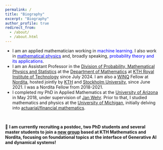 ```yaml
---
permalink: /
title: "Biography"
excerpt: "Biography"
author_profile: true
redirect_from: 
  - /about/
  - /about.html
---
```


- I am an applied mathematician working in <font color="blue">machine learning</font>. I also work in [<font color="blue">mathematical physics</font>](https://ncatlab.org/nlab/show/mathematical+physics) and, broadly speaking, <font color="blue">probability theory and its applications</font>.  <br> 
- I am an Assistant Professor in the <a href="https://www.kth.se/profile/shlim?l=en">Division of Probability, Mathematical Physics and Statistics</a> at the <a href="https://www.kth.se/math/department-of-mathematics-1.833813">Department of Mathematics</a> at <a href="https://www.kth.se/en">KTH Royal Institute of Technology</a> since July 2024. I am also a <a href="https://winq.se/">WINQ</a> Fellow at <a href="https://www.nordita.org/">Nordita</a>, hosted jointly by <a href="https://www.kth.se/en">KTH</a> and <a href="https://www.su.se/">Stockholm University</a>, since June 2021. I was a Nordita Fellow from 2018-2021. <br>
- I completed my PhD in Applied Mathematics at the <a href="https://www.arizona.edu/">University of Arizona</a> in May 2018, under supervision of <a href="https://www.math.arizona.edu/people/wehr">Jan Wehr</a>. Prior to that, I studied mathematics and physics at the <a href="https://umich.edu/">University of Michigan</a>, initially delving into [actuarial/financial mathematics](https://www.soa.org/).  <br>
<br>

🚨 **I am currently recruiting a postdoc, two PhD students and several master students to join a [new group](https://shoelim.github.io/dynamai/) based at KTH Mathematics and Nordita, focusing on foundational topics at the interface of Generative AI and dynamical systems!**



 









